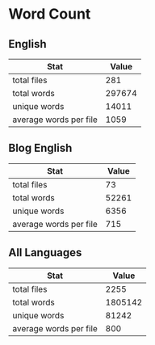 # Word Count

## English

Stat | Value
---- | -----
total files | 281
total words | 297674
unique words | 14011
average words per file | 1059

## Blog English

Stat | Value
---- | -----
total files | 73
total words | 52261
unique words | 6356
average words per file | 715

## All Languages

Stat | Value
---- | -----
total files | 2255
total words | 1805142
unique words | 81242
average words per file | 800
